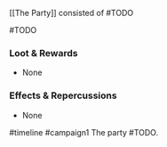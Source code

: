[[The Party]] consisted of #TODO

#TODO

### Loot & Rewards
-   None

### Effects & Repercussions
-   None

#timeline 
#campaign1 
<span 
	  class='ob-timelines' 
	  data-date='{{title}}' 
	  data-title="#TODO" 
	  data-class='green'>
	The party #TODO.
</span>